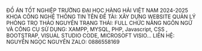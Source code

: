 ĐỒ ÁN TỐT NGHIỆP TRƯỜNG ĐẠI HỌC HÀNG HẢI VIỆT NAM 2024-2025 KHOA CÔNG NGHỆ THÔNG TIN
TÊN ĐỀ TÀI: XÂY DỰNG WEBSITE QUẢN LÝ PHÒNG TRỌ THẢO NGUYÊN
TRẠNG THÁI: FULL CHỨC NĂNG
NGÔN NGỮ VÀ CÔNG CỤ SỬ DỤNG: XAMPP, MYSQL, PHP, Javascript, CSS , BOOTSTRAP, VISUAL STUDIO CODE, MICROSOFT VISIO...
LIÊN HỆ: NGUYỄN NGỌC NGUYÊN
ZALO: 0886558169
